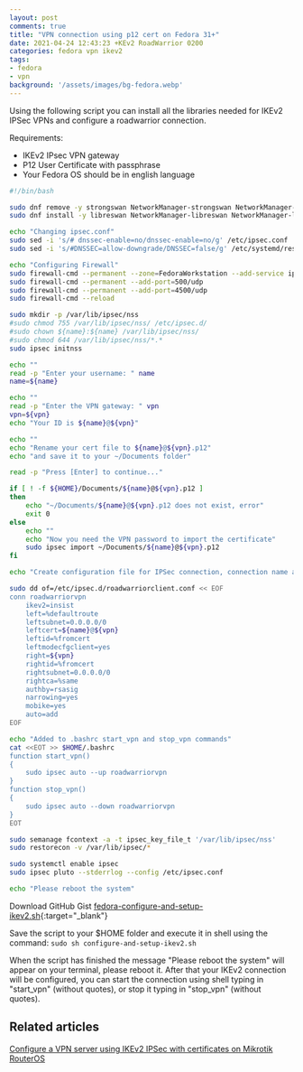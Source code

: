 ```yaml
---
layout: post
comments: true
title: "VPN connection using p12 cert on Fedora 31+"
date: 2021-04-24 12:43:23 +KEv2 RoadWarrior 0200
categories: fedora vpn ikev2
tags:
- fedora
- vpn
background: '/assets/images/bg-fedora.webp'
---
```


Using the following script you can install all the libraries needed for IKEv2 IPSec VPNs and configure a roadwarrior connection.

Requirements:

- IKEv2 IPsec VPN gateway 
- P12 User Certificate with passphrase
- Your Fedora OS should be in english language 

```bash
#!/bin/bash

sudo dnf remove -y strongswan NetworkManager-strongswan NetworkManager-strongswan-gnome strongswan-libipsec
sudo dnf install -y libreswan NetworkManager-libreswan NetworkManager-libreswan-gnome ldns nss-tools firewall-config

echo "Changing ipsec.conf"
sudo sed -i 's/# dnssec-enable=no/dnssec-enable=no/g' /etc/ipsec.conf
sudo sed -i 's/#DNSSEC=allow-downgrade/DNSSEC=false/g' /etc/systemd/resolved.conf

echo "Configuring Firewall"
sudo firewall-cmd --permanent --zone=FedoraWorkstation --add-service ipsec 
sudo firewall-cmd --permanent --add-port=500/udp
sudo firewall-cmd --permanent --add-port=4500/udp
sudo firewall-cmd --reload

sudo mkdir -p /var/lib/ipsec/nss
#sudo chmod 755 /var/lib/ipsec/nss/ /etc/ipsec.d/
#sudo chown ${name}:${name} /var/lib/ipsec/nss/
#sudo chmod 644 /var/lib/ipsec/nss/*.*
sudo ipsec initnss

echo ""
read -p "Enter your username: " name
name=${name}

echo ""
read -p "Enter the VPN gateway: " vpn
vpn=${vpn}
echo "Your ID is ${name}@${vpn}"

echo ""
echo "Rename your cert file to ${name}@${vpn}.p12"
echo "and save it to your ~/Documents folder"

read -p "Press [Enter] to continue..."

if [ ! -f ${HOME}/Documents/${name}@${vpn}.p12 ]
then
    echo "~/Documents/${name}@${vpn}.p12 does not exist, error"
    exit 0
else
    echo ""
    echo "Now you need the VPN password to import the certificate"
    sudo ipsec import ~/Documents/${name}@${vpn}.p12
fi

echo "Create configuration file for IPSec connection, connection name awsibikev2"

sudo dd of=/etc/ipsec.d/roadwarriorclient.conf << EOF
conn roadwarriorvpn
    ikev2=insist
    left=%defaultroute
    leftsubnet=0.0.0.0/0
    leftcert=${name}@${vpn}
    leftid=%fromcert
    leftmodecfgclient=yes
    right=${vpn}
    rightid=%fromcert
    rightsubnet=0.0.0.0/0
    rightca=%same
    authby=rsasig
    narrowing=yes
    mobike=yes
    auto=add
EOF

echo "Added to .bashrc start_vpn and stop_vpn commands"
cat <<EOT >> $HOME/.bashrc
function start_vpn()
{
    sudo ipsec auto --up roadwarriorvpn
}
function stop_vpn()
{
    sudo ipsec auto --down roadwarriorvpn
}
EOT

sudo semanage fcontext -a -t ipsec_key_file_t '/var/lib/ipsec/nss'
sudo restorecon -v /var/lib/ipsec/*

sudo systemctl enable ipsec
sudo ipsec pluto --stderrlog --config /etc/ipsec.conf

echo "Please reboot the system"
```

Download GitHub Gist [fedora-configure-and-setup-ikev2.sh](https://gist.github.com/carlesloriente/4496fa54e444456435ec7e7e897a28e3){:target="_blank"}

Save the script to your $HOME folder and execute it in shell using the command: <code>sudo sh configure-and-setup-ikev2.sh</code>

When the script has finished the message "Please reboot the system" will appear on your terminal, please reboot it. After that your IKEv2 connection will be configured, you can start the connection using shell typing in "start_vpn" (without quotes), or stop it typing in "stop_vpn" (without quotes).

## Related articles

[Configure a VPN server using IKEv2 IPSec with certificates on Mikrotik RouterOS](https://www.notesoncloudcomputing.com/routeros/mikrotik/vpn/2021/04/23/configure-vpn-server-ikev2-ipsec-with-certificates-mikrotik-routeros/)
